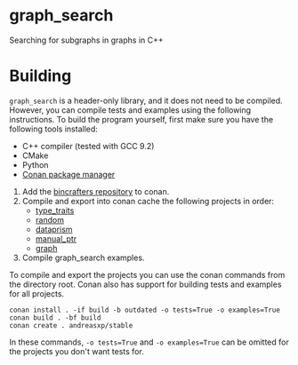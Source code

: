 # graph_search
Searching for subgraphs in graphs in C++

# Building
`graph_search` is a header-only library, and it does not need to be compiled. However, you can compile tests and examples using the following instructions.
To build the program yourself, first make sure you have the following tools installed:
- C++ compiler (tested with GCC 9.2)
- CMake
- Python
- [Conan package manager](https://conan.io/)

1. Add the [bincrafters repository](https://bintray.com/bincrafters/public-conan) to conan.
1. Compile and export into conan cache the following projects in order:
    - [type_traits](https://github.com/andreasxp/type_traits)
    - [random](https://github.com/andreasxp/random)
    - [dataprism](https://github.com/andreasxp/dataprism)
    - [manual_ptr](https://github.com/andreasxp/manual_ptr)
    - [graph](https://github.com/andreasxp/graph)
1. Compile graph_search examples.

To compile and export the projects you can use the conan commands from the directory root. Conan also has support for building tests and examples for all projects.
```
conan install . -if build -b outdated -o tests=True -o examples=True
conan build . -bf build
conan create . andreasxp/stable
```
In these commands, `-o tests=True` and `-o examples=True` can be omitted for the projects you don't want tests for.
